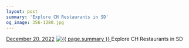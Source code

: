 ```yaml
---
layout: post
summary: 'Explore CH Restaurants in SD'
og_image: 356-1280.jpg
---
```


<p>
  <time>
    <a href="/356">December 20, 2022</a>
  </time>
  <a href="/356">
    <img src="{{ site.assets_url }}/356-640.jpg" srcset="{{ site.assets_url }}/356-320.jpg 320w, {{ site.assets_url }}/356-640.jpg 640w, {{ site.assets_url }}/356-960.jpg 960w, {{ site.assets_url }}/356-1280.jpg 1280w" sizes="(min-width: 700px) 50vw, calc(100vw - 2rem)" alt="{{ page.summary }}" />
  </a>
  <span>Explore CH Restaurants in SD</span>
</p>
